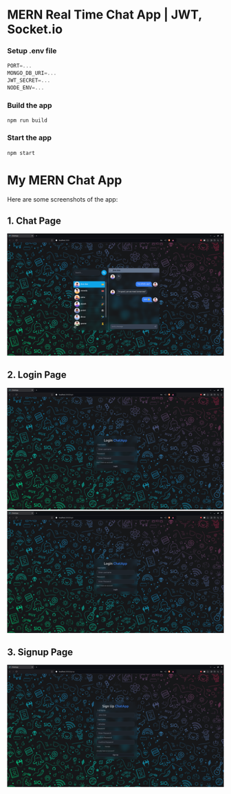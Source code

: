 # MERN  Real Time Chat App | JWT, Socket.io
### Setup .env file

```js
PORT=...
MONGO_DB_URI=...
JWT_SECRET=...
NODE_ENV=...
```

### Build the app

```shell
npm run build
```

### Start the app

```shell
npm start
```
# My MERN Chat App
Here are some screenshots of the app:

## 1. Chat Page
![Chat Page](./frontend/public/chat_window.png)

## 2. Login Page
![Login Page](./frontend/public/login.png)
![Logged in Page](./frontend/public/login.png)

## 3. Signup Page
![Signup Page](./frontend/public/signup.png)


